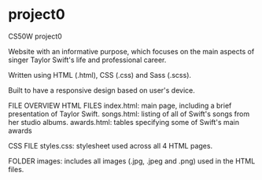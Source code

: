 # project0
CS50W project0

Website with an informative purpose, which focuses on the main aspects of
singer Taylor Swift's life and professional career.

Written using HTML (.html), CSS (.css) and Sass (.scss).

Built to have a responsive design based on user's device.

FILE OVERVIEW
HTML FILES
index.html: main page, including a brief presentation of Taylor Swift.
songs.html: listing of all of Swift's songs from her studio albums.
awards.html: tables specifying some of Swift's main awards

CSS FILE
styles.css: stylesheet used across all 4 HTML pages.

FOLDER
images: includes all images (.jpg, .jpeg and .png) used in the HTML files.
